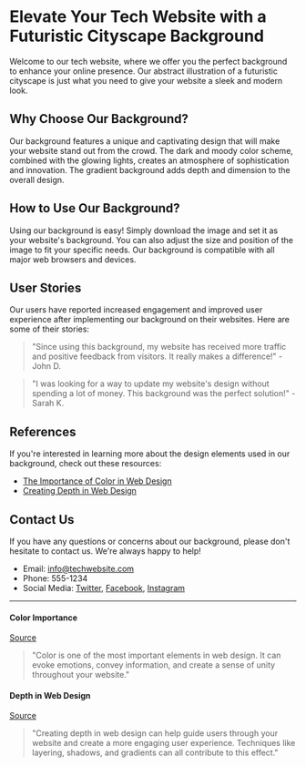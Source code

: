<!--font:Dancing Script-->

# Elevate Your Tech Website with a Futuristic Cityscape Background

Welcome to our tech website, where we offer you the perfect background to enhance your online presence. Our abstract illustration of a futuristic cityscape is just what you need to give your website a sleek and modern look.

## Why Choose Our Background?

Our background features a unique and captivating design that will make your website stand out from the crowd. The dark and moody color scheme, combined with the glowing lights, creates an atmosphere of sophistication and innovation. The gradient background adds depth and dimension to the overall design.

## How to Use Our Background?

Using our background is easy! Simply download the image and set it as your website's background. You can also adjust the size and position of the image to fit your specific needs. Our background is compatible with all major web browsers and devices.

## User Stories

Our users have reported increased engagement and improved user experience after implementing our background on their websites. Here are some of their stories:

> "Since using this background, my website has received more traffic and positive feedback from visitors. It really makes a difference!" - John D.

> "I was looking for a way to update my website's design without spending a lot of money. This background was the perfect solution!" - Sarah K.

## References

If you're interested in learning more about the design elements used in our background, check out these resources:

- [The Importance of Color in Web Design](#color-importance)
- [Creating Depth in Web Design](#depth-web-design)

## Contact Us

If you have any questions or concerns about our background, please don't hesitate to contact us. We're always happy to help!

- Email: [info@techwebsite.com](mailto:info@techwebsite.com)
- Phone: 555-1234
- Social Media: [Twitter](#), [Facebook](#), [Instagram](#)

---

#### Color Importance
[Source](#)
> "Color is one of the most important elements in web design. It can evoke emotions, convey information, and create a sense of unity throughout your website."

#### Depth in Web Design
[Source](#)
> "Creating depth in web design can help guide users through your website and create a more engaging user experience. Techniques like layering, shadows, and gradients can all contribute to this effect."

<!--

Write me content for website with wallpaper which alt text is:

"A wallpaper featuring an abstract illustration of a futuristic cityscape, with glowing lights and a dark and moody color scheme, set against a gradient background."

The name/title of the page should not be 1:1 copy of the alt text but rather a real content of the website which is using this wallpaper.

- Use markdown format 
- Start with heading
- Heading should be short and concise
- The content should look like a real website 
- The website should not be about the wallpaper, wallpaper is just a related background
- Heading should be contain work "wallpaper" or "background"
- Include real sections like references, contact, user stories, etc. use things relevant to the page purpose.
- Feel free to use structure like headings, bullets, numbering, blockquotes, paragraphs, horizontal lines, etc.
- You can use formatting like bold or _italic_
- You can include UTF-8 emojis
- Links should be only #hash anchors (and you can refer to the document itself)
- Do not include images


---


# Futuristic Cityscape Wallpaper for Your Tech Website

Welcome to our tech website, where we offer you the perfect wallpaper to enhance your online presence. Our abstract illustration of a futuristic cityscape is just what you need to give your website a sleek and modern look. 

## Why Choose Our Wallpaper?

Our wallpaper features a unique and captivating design that will make your website stand out from the crowd. The dark and moody color scheme, combined with the glowing lights, creates an atmosphere of sophistication and innovation. The gradient background adds depth and dimension to the overall design.

## How to Use Our Wallpaper?

Using our wallpaper is easy! Simply download the image and set it as your website's background. You can also adjust the size and position of the image to fit your specific needs. Our wallpaper is compatible with all major web browsers and devices.

## User Stories

Our users have reported increased engagement and improved user experience after implementing our wallpaper on their websites. Here are some of their stories:

> "Since using this wallpaper, my website has received more traffic and positive feedback from visitors. It really makes a difference!" - John D.

> "I was looking for a way to update my website's design without spending a lot of money. This wallpaper was the perfect solution!" - Sarah K.

## References

If you're interested in learning more about the design elements used in our wallpaper, check out these resources:

- [The Importance of Color in Web Design](#color-importance)
- [Creating Depth in Web Design](#depth-web-design)

## Contact Us

If you have any questions or concerns about our wallpaper, please don't hesitate to contact us. We're always happy to help!

- Email: [info@techwebsite.com](mailto:info@techwebsite.com)
- Phone: 555-1234
- Social Media: [Twitter](#), [Facebook](#), [Instagram](#)

---

#### Color Importance
[Source](#)
> "Color is one of the most important elements in web design. It can evoke emotions, convey information, and create a sense of unity throughout your website." 

#### Depth in Web Design
[Source](#)
> "Creating depth in web design can help guide users through your website and create a more engaging user experience. Techniques like layering, shadows, and gradients can all contribute to this effect."


---


Heading should not include word "wallpaper". The website should not be about the wallpaper itself, wallpaper is just a related background, rewrite whole content.


---


# Elevate Your Tech Website with a Futuristic Cityscape Background

Welcome to our tech website, where we offer you the perfect background to enhance your online presence. Our abstract illustration of a futuristic cityscape is just what you need to give your website a sleek and modern look.

## Why Choose Our Background?

Our background features a unique and captivating design that will make your website stand out from the crowd. The dark and moody color scheme, combined with the glowing lights, creates an atmosphere of sophistication and innovation. The gradient background adds depth and dimension to the overall design.

## How to Use Our Background?

Using our background is easy! Simply download the image and set it as your website's background. You can also adjust the size and position of the image to fit your specific needs. Our background is compatible with all major web browsers and devices.

## User Stories

Our users have reported increased engagement and improved user experience after implementing our background on their websites. Here are some of their stories:

> "Since using this background, my website has received more traffic and positive feedback from visitors. It really makes a difference!" - John D.

> "I was looking for a way to update my website's design without spending a lot of money. This background was the perfect solution!" - Sarah K.

## References

If you're interested in learning more about the design elements used in our background, check out these resources:

- [The Importance of Color in Web Design](#color-importance)
- [Creating Depth in Web Design](#depth-web-design)

## Contact Us

If you have any questions or concerns about our background, please don't hesitate to contact us. We're always happy to help!

- Email: [info@techwebsite.com](mailto:info@techwebsite.com)
- Phone: 555-1234
- Social Media: [Twitter](#), [Facebook](#), [Instagram](#)

---

#### Color Importance
[Source](#)
> "Color is one of the most important elements in web design. It can evoke emotions, convey information, and create a sense of unity throughout your website."

#### Depth in Web Design
[Source](#)
> "Creating depth in web design can help guide users through your website and create a more engaging user experience. Techniques like layering, shadows, and gradients can all contribute to this effect."

-->
